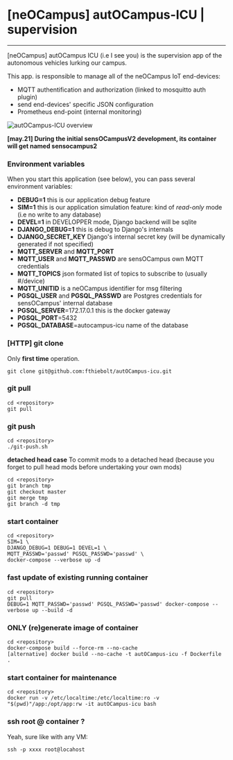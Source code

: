 # [neOCampus] autOCampus-ICU | supervision
______________________________________________________________

[neOCampus] autOCampus ICU (i.e I see you) is the supervision app of the autonomous vehicles lurking our campus.

This app. is responsible to manage all of the neOCampus IoT end-devices:

  - MQTT authentification and authorization (linked to mosquitto auth plugin)
  - send end-devices' specific JSON configuration
  - Prometheus end-point (internal monitoring)

![autOCampus-ICU overview](images/autOCampus_overview.png)

**[may.21] During the initial sensOCampusV2 development, its container will get named sensocampus2**

### Environment variables ###
When you start this application (see below), you can pass several environment variables:

  - **DEBUG=1** this is our application debug feature
  - **SIM=1** this is our application simulation feature: kind of *read-only* mode (i.e no write to any database)
  - **DEVEL=1** in DEVELOPPER mode, Django backend will be sqlite
  - **DJANGO_DEBUG=1** this is debug to Django's internals
  - **DJANGO_SECRET_KEY** Django's internal secret key (will be dynamically generated if not specified)
  - **MQTT_SERVER** and **MQTT_PORT**
  - **MQTT_USER** and **MQTT_PASSWD** are sensOCampus own MQTT credentials
  - **MQTT_TOPICS** json formated list of topics to subscribe to (usually #/device)
  - **MQTT_UNITID** is a neOCampus identifier for msg filtering
  - **PGSQL_USER** and **PGSQL_PASSWD** are Postgres credentials for sensOCampus' internal database
  - **PGSQL_SERVER**=172.17.0.1   this is the docker gateway
  - **PGSQL_PORT**=5432
  - **PGSQL_DATABASE**=autocampus-icu    name of the database


### [HTTP] git clone ###
Only **first time** operation.

`git clone git@github.com:fthiebolt/autOCampus-icu.git`  

### git pull ###
```
cd <repository>
git pull
```

### git push ###
```
cd <repository>
./git-push.sh
```

**detached head case**
To commit mods to a detached head (because you forget to pull head mods before undertaking your own mods)
```
cd <repository>
git branch tmp
git checkout master
git merge tmp
git branch -d tmp
```


### start container ###
```
cd <repository>
SIM=1 \
DJANGO_DEBUG=1 DEBUG=1 DEVEL=1 \
MQTT_PASSWD='passwd' PGSQL_PASSWD='passwd' \
docker-compose --verbose up -d
```

### fast update of existing running container ###
```
cd <repository>
git pull
DEBUG=1 MQTT_PASSWD='passwd' PGSQL_PASSWD='passwd' docker-compose --verbose up --build -d
```

### ONLY (re)generate image of container ###
```
cd <repository>
docker-compose build --force-rm --no-cache
[alternative] docker build --no-cache -t autOCampus-icu -f Dockerfile .
```

### start container for maintenance ###
```
cd <repository>
docker run -v /etc/localtime:/etc/localtime:ro -v "$(pwd)"/app:/opt/app:rw -it autOCampus-icu bash
```

### ssh root @ container ? ###
Yeah, sure like with any VM:
```
ssh -p xxxx root@locahost
```

